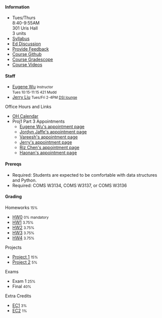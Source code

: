 #### Information 

* Tues/Thurs  
  8:40-9:55AM      
  301 Uris Hall   
  3 units
* [Syllabus](./syllabus)
* [Ed Discussion](https://edstem.org/us/courses/61495/discussion/)
* [Provide Feedback](https://forms.gle/eTLxpLM5DxK8KpNKA)
* [Course Github](http://github.com/w4111)
* [Course Gradescope](https://www.gradescope.com/courses/842574)
* [Course Videos](https://cvn.hosted.panopto.com/Panopto/Pages/Sessions/List.aspx?embedded=1#folderID=%2259e47ad0-6410-4075-b5c4-b1d200351998%22)
<!--* [Course Videos](https://cvn.hosted.panopto.com/Panopto/Pages/Sessions/List.aspx?folderID=61080197-48b9-4963-a2cf-aefc008a344d)-->



#### Staff 



* [Eugene Wu](http://www.eugenewu.net) <small>Instructor</small>   
  <small>Tues 10:15-11:15 421 Mudd</small>
* [Jerry Liu](https://jerrrrryl.github.io/)
  <small>Tues/Fri 2-4PM [DSI lounge](http://eugenewu.net/files/images/map.png)</small>

Office Hours and Links

* [OH Calendar](https://calendar.google.com/calendar/u/0/r/month/2024/9/1?cid=4111f24%40gmail.com)
* Proj1 Part 3 Appointments
  * [Eugene Wu's appointment page](https://calendar.google.com/calendar/u/0/appointments/schedules/AcZssZ16NB6if5cGw57ZqiRVB15eYcfjVqHWsp_D4ryI-4ltW6Hr0-EwuTQWdeOIYRrcObWhDWIxDg07)
  * [Jordyn Jaffe's appointment page](https://calendar.app.google/VHmahCLz7Wg79pq18)
  * [Vareesh's appointment page](https://calendar.app.google/9GUEQ6Rjocz5wiQDA)
  * [Jerry's appointment page](https://calendar.google.com/calendar/appointments/schedules/AcZssZ0Un-qj395jiA-pCKvev0KhF2zbHZkVw-6VSwsrMshEuCPZRo7YNsZHZuMVDi_-paZr7wn-M4QI)
  * [Riz Chen's appointment page](https://calendar.google.com/calendar/u/0/appointments/schedules/AcZssZ0_GdKIoGwlEc34brIwGrYI-5AaTE5BqbiFQ1gZD8iqahYyTeI4x_U9G3g4JS4M9Yje59v1KZUK)
  * [Haonan's appointment page](https://calendar.google.com/calendar/u/0/appointments/schedules/AcZssZ2dwq2cwau1ytAE1OCfEIaQQCMaiaKrxYki3SHGWgPqKxGfoxhId_Eiixkwf5HAqNeGKQ6p0lSr)

#### Prereqs

* Required: Students are expected to be comfortable with data structures and Python.
* Required: COMS W3134, COMS W3137, or COMS W3136  

#### Grading

Homeworks <small>15%</small>

* [HW0](https://github.com/w4111/hw0) <small>0% mandatory</small>
* [HW1](https://github.com/w4111/hw1-f24) <small>3.75%</small>
* [HW2](https://github.com/w4111/hw2-f24) <small>3.75%</small>
* [HW3](https://github.com/w4111/hw3-f24) <small>3.75%</small>
* [HW4](https://github.com/w4111/hw4-f24) <small>3.75%</small>

Projects 

* [Project 1](https://github.com/w4111/project1-f24) <small>15%</small>
* [Project 2](https://github.com/w4111/project2-f24) <small>5%</small>

Exams

* Exam 1 <small>25%</small>
* Final <small>40%</small>

Extra Credits

* [EC1](https://github.com/w4111/w4111.github.io/wiki) <small>3%</small>
* [EC2](https://edstem.org/us/courses/61495/discussion/5648132) <small>1%</small>

<!-- 
  * [Learn a DB Technology](https://github.com/w4111/w4111.github.io/wiki)
  * [Analyze Kaggle in Kaggle](https://github.com/w4111/-Extra-Credit-Kaggle-Analysis-)
  -->
